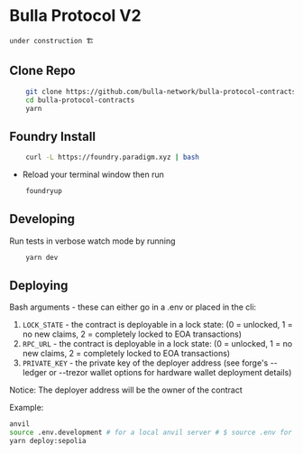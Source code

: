 # Bulla Protocol V2

`under construction 🏗`

## Clone Repo

```bash
    git clone https://github.com/bulla-network/bulla-protocol-contracts.git
    cd bulla-protocol-contracts
    yarn
```

## Foundry Install

```bash
    curl -L https://foundry.paradigm.xyz | bash
```

- Reload your terminal window then run

```bash
    foundryup
```

## Developing

Run tests in verbose watch mode by running

```bash
    yarn dev
```

## Deploying

Bash arguments - these can either go in a .env or placed in the cli:

1. `LOCK_STATE` - the contract is deployable in a lock state: (0 = unlocked, 1 = no new claims, 2 = completely locked to EOA transactions)
2. `RPC_URL` - the contract is deployable in a lock state: (0 = unlocked, 1 = no new claims, 2 = completely locked to EOA transactions)
3. `PRIVATE_KEY` - the private key of the deployer address (see forge's --ledger or --trezor wallet options for hardware wallet deployment details)

Notice: The deployer address will be the owner of the contract

Example:

```bash
anvil
source .env.development # for a local anvil server # $ source .env for prod
yarn deploy:sepolia
```
